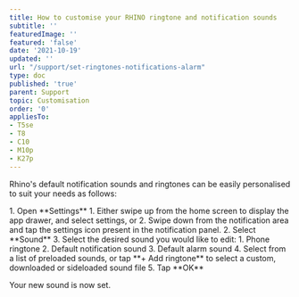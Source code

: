 ```yaml
---
title: How to customise your RHINO ringtone and notification sounds
subtitle: ''
featuredImage: ''
featured: 'false'
date: '2021-10-19'
updated: ''
url: "/support/set-ringtones-notifications-alarm"
type: doc
published: 'true'
parent: Support
topic: Customisation
order: '0'
appliesTo:
- T5se
- T8
- C10
- M10p
- K27p
---
```


Rhino's default notification sounds and ringtones can be easily personalised to suit your needs as follows:

<div class="numbered-instructions" markdown="1">
1. Open **Settings**
  1. Either swipe up from the home screen to display the app drawer, and select settings, or
  2. Swipe down from the notification area and tap the settings icon present in the notification panel.
2. Select **Sound**
3. Select the desired sound you would like to edit:
  1. Phone ringtone
  2. Default notification sound
  3. Default alarm sound
4. Select from a list of preloaded sounds, or tap **+ Add ringtone** to select a custom, downloaded or sideloaded sound file
5. Tap **OK**
</div>

Your new sound is now set.
